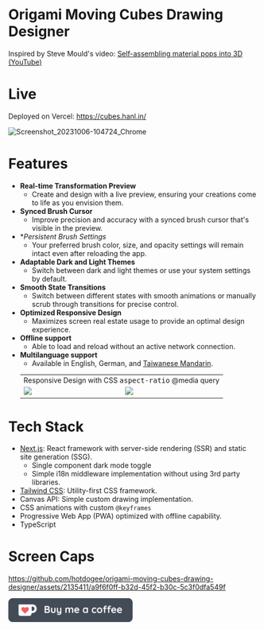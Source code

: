 # Origami Moving Cubes Drawing Designer

Inspired by Steve Mould's video: [Self-assembling material pops into 3D (YouTube)](https://www.youtube.com/watch?v=vrOjy-v5JgQ)

# Live

Deployed on Vercel: https://cubes.hanl.in/

![Screenshot_20231006-104724_Chrome](https://github.com/hotdogee/origami-moving-cubes-drawing-designer/assets/2135411/c44baed1-ce87-4f69-97b9-f6a50f7f64f0)

# Features

- **Real-time Transformation Preview**
  - Create and design with a live preview, ensuring your creations come to life as you envision them.
- **Synced Brush Cursor**
  - Improve precision and accuracy with a synced brush cursor that's visible in the preview.
- \*_Persistent Brush Settings_
  - Your preferred brush color, size, and opacity settings will remain intact even after reloading the app.
- **Adaptable Dark and Light Themes**
  - Switch between dark and light themes or use your system settings by default.
- **Smooth State Transitions**
  - Switch between different states with smooth animations or manually scrub through transitions for precise control.
- **Optimized Responsive Design**
  - Maximizes screen real estate usage to provide an optimal design experience.
- **Offline support**
  - Able to load and reload without an active network connection.
- **Multilanguage support**
  - Available in English, German, and [Taiwanese Mandarin](https://en.wikipedia.org/wiki/Taiwanese_Mandarin).
  <table>
    <tr>
      <td colspan="2">Responsive Design with CSS <tt>aspect-ratio</tt> @media query </td>
    </tr>
    <tr>
      <td><img src="https://github.com/hotdogee/origami-moving-cubes-drawing-designer/assets/2135411/a99505ef-58cc-49e4-adf5-76449ddb12e0" width="400"></td>
      <td><img src="https://github.com/hotdogee/origami-moving-cubes-drawing-designer/assets/2135411/8a52d28d-722a-43f5-aefb-e50c2a141423" width="400"></td>
    </tr>
  </table>

# Tech Stack

- [Next.js](https://nextjs.org/): React framework with server-side rendering (SSR) and static site generation (SSG).
  - Single component dark mode toggle
  - Simple i18n middleware implementation without using 3rd party libraries.
- [Tailwind CSS](https://tailwindcss.com/): Utility-first CSS framework.
- Canvas API: Simple custom drawing implementation.
- CSS animations with custom `@keyframes`
- Progressive Web App (PWA) optimized with offline capability.
- TypeScript

# Screen Caps

https://github.com/hotdogee/origami-moving-cubes-drawing-designer/assets/2135411/a9f6f0ff-b32d-45f2-b30c-5c3f0dfa549f

<a href="https://ko-fi.com/hanlin"><img src="https://github.com/hotdogee/origami-moving-cubes-drawing-designer/raw/main/src/images/kofi.svg" align="left" height="48" ></a>
